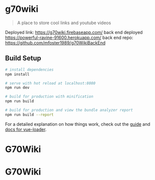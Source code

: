 # g70wiki

> A place to store cool links and youtube videos

Deployed link: https://g70wiki.firebaseapp.com/
back end deployed https://powerful-ravine-91600.herokuapp.com/
back end repo: https://github.com/mfoster1989/g70WikiBackEnd

## Build Setup

``` bash
# install dependencies
npm install

# serve with hot reload at localhost:8080
npm run dev

# build for production with minification
npm run build

# build for production and view the bundle analyzer report
npm run build --report
```

For a detailed explanation on how things work, check out the [guide](http://vuejs-templates.github.io/webpack/) and [docs for vue-loader](http://vuejs.github.io/vue-loader).
# G70Wiki
# G70Wiki
